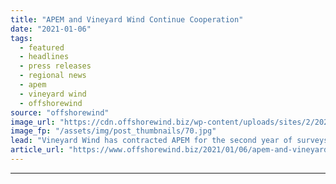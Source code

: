 ```yaml
---
title: "APEM and Vineyard Wind Continue Cooperation"
date: "2021-01-06"
tags: 
  - featured
  - headlines
  - press releases
  - regional news
  - apem
  - vineyard wind
  - offshorewind
source: "offshorewind"
image_url: "https://cdn.offshorewind.biz/wp-content/uploads/sites/2/2021/01/06110003/APEM-and-Vineyard-Wind-Continue-Cooperation.jpg"
image_fp: "/assets/img/post_thumbnails/70.jpg"
lead: "Vineyard Wind has contracted APEM for the second year of surveys at its 800"
article_url: "https://www.offshorewind.biz/2021/01/06/apem-and-vineyard-wind-continue-cooperation/"
---
```


---
